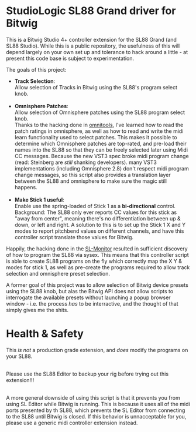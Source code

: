 # StudioLogic SL88 Grand driver for Bitwig

This is a Bitwig Studio 4+ controller extension for the SL88 Grand (and SL88 Studio).
While this is a public repository, the usefulness of this will depend largely on your own set up and tolerance to hack around a little - at present this code base is subject to experimentation.

The goals of this project:
- **Track Selection**:<br>Allow selection of Tracks in Bitwig using the SL88's program select knob.<br><br>
- **Omnisphere Patches**:<br>Allow selection of Omnisphere patches using the SL88 program select knob.<br>Thanks to the hacking done in [omnitools](https://github.com/maranite/omnitools), I've learned how to read the patch ratings in omnisphere, as well as how to read and write the midi learn functionality used to select patches. This makes it possible to determine which Omnisphere patches are top-rated, and pre-load their names into the SL88 so that they can be freely selected later using Midi CC messages. Because the new VST3 spec broke midi program change (read: Steinberg are _still_ shanking developers). many VST3 implementations (including Omnisphere 2.8) don't respect midi program change messages, so this script also provides a translation layer between the SL88 and omnisphere to make sure the magic still happens.<br><br>
- **Make Stick 1 useful**:<br>Enable use the spring-loaded of Stick 1 as a **bi-directional** control.<br>Background: The SL88 only ever reports CC values for this stick as "away from center", meaning there's no differentiation between up & down, or left and right. A solution to this is to set up the Stick 1 X and Y modes to report pitchbend values on different channels, and have this controller script translate those values for Bitwig.

Happily, the hacking done in the [SL-Monitor](https://github.com/maranite/SL-Monitor) resulted in sufficient discovery of how to program the SL88 via sysex. This means that this controller script is able to create SL88 programs on the fly which correctly map the X Y & modes for stick 1, as well as pre-create the programs required to allow track selection and omnisphere preset selection.

A former goal of this project was to allow selection of Bitwig device presets using the SL88 knob, but alas the Bitwig API does not allow scripts to interrogate the available presets without launching a popup browser window - i.e. the process _has_ to be interractive, and the thought of that simply gives me the shits.

# Health & Safety

This _is not_ a production grade extension, and _does_ modify the programs on your SL88. <br><br>

Please use the SL88 Editor to backup your rig before trying out this extension!!!<br><br>

A more general downside of using this script is that it prevents you from using SL Editor while Bitwig is running. This is because it uses all of the midi ports presented by th SL88, which prevents the SL Editor from connecting to the SL88 until Bitwig is closed. If this behavior is unnacceptable for you, please use a generic midi controller extension instead.